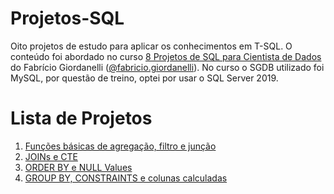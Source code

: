 # Projetos-SQL
Oito projetos de estudo para aplicar os conhecimentos em T-SQL. O conteúdo foi abordado no curso [8 Projetos de SQL para Cientista de Dados](https://www.sympla.com.br/8-projetos-de-sql-para-cientista-de-dados__1256630) do Fabrício Giordanelli ([@fabricio.giordanelli](https://www.instagram.com/fabricio.giordanelli/)). No curso o SGDB utilizado foi MySQL, por questão de treino, optei por usar o SQL Server 2019. 

# Lista de Projetos
1. [Funções básicas de agregação, filtro e junção](https://github.com/lucianaaguiarc/Projetos-SQL/blob/main/projeto1_SQL.sql)
2. [JOINs e CTE](https://github.com/lucianaaguiarc/Projetos-SQL/blob/main/projeto2_SQL.sql)
3. [ORDER BY e NULL Values](https://github.com/lucianaaguiarc/Projetos-SQL/blob/main/projeto3_SQL.sql)
4. [GROUP BY, CONSTRAINTS e colunas calculadas](https://github.com/lucianaaguiarc/Projetos-SQL/blob/main/projeto4_SQL.sql)
